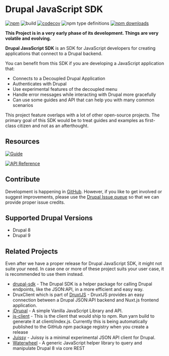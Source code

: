 # Drupal JavaScript SDK


[![npm](https://img.shields.io/npm/v/drupal-js-sdk?style=flat-square)](http://npmjs.com/package/drupal-js-sdk)
![build](https://img.shields.io/travis/d34dman/drupal-js-sdk/main?style=flat-square)
[![codecov](https://img.shields.io/codecov/c/github/d34dman/drupal-js-sdk?style=flat-square&token=KVXZUI3JLK)](https://codecov.io/gh/d34dman/drupal-js-sdk)
![npm type definitions](https://img.shields.io/npm/types/drupal-js-sdk?style=flat-square)
[![npm downloads](https://img.shields.io/npm/dt/drupal-js-sdk.svg?maxAge=2592000&style=flat-square)](http://npmjs.com/package/drupal-js-sdk)

**This Project is in a very early phase of its development. Things are very volatile and evolving.**


**Drupal JavaScript SDK** is an SDK for JavaScript developers for creating applications that connect to a Drupal backend.

You can benefit from this SDK if you are developing a JavaScript application that:

- Connects to a Decoupled Drupal Application
- Authenticates with Drupal 
- Use experimental features of the decoupled menu
- Handle error messages while interacting with Drupal more gracefully
- Can use some guides and API that can help you with many common scenarios

This project feature overlaps with a lot of other open-source projects. The primary goal of this SDK would be to treat guides and examples as first-class citizen and not as an afterthought.

## Resources

  [![Guide](https://img.shields.io/netlify/5aab3eb8-6c3e-48e7-b29e-f3e3013299c9?label=Guide&logo=netlify&style=for-the-badge)](https://drupal-js-sdk-docs.netlify.app/)
  
  [![API Reference](https://img.shields.io/github/workflow/status/d34dman/drupal-js-sdk/CI/main?label=API%20Reference&logo=github&style=for-the-badge)](https://d34dman.github.io/drupal-js-sdk/)
  
## Contribute

Development is happening in [GitHub](https://github.com/d34dman/drupal-js-sdk). However, if you like to get involved or suggest improvements, please use the [Drupal Issue queue](https://www.drupal.org/project/issues/drupal_js_sdk?categories=All) so that we can provide proper issue credits.

## Supported Drupal Versions

- Drupal 8
- Drupal 9

## Related Projects

Even after we have a proper release for Drupal JavaScript SDK, it might not suite your need. In case one or more of these project suits your user case, it is recommended to use them instead.

- [drupal-sdk](https://gitlab.com/VoidE/drupal-sdk) - The Drupal SDK is a helper package for calling Drupal endpoints, like the JSON:API, in a more efficient and easy way.
- DruxClient which is part of [DruxtJS](https://github.com/druxt/druxt.js) - DruxtJS provides an easy connection between a Drupal JSON:API backend and Nuxt.js frontend application.
- [jDrupal](https://github.com/signalpoint/jDrupal) - A simple Vanilla JavaScript Library and API.
- [js-client](https://github.com/jsdrupal/js-client) - This is the client that would ship to npm. Run yarn build to generate it at client/index.js. Currently this is being automatically published to the GitHub npm package registry when you create a release 
- [Juissy](https://github.com/gabesullice/juissy) - Juissy is a minimal experimental JSON API client for Drupal.
- [Waterwheel](https://github.com/kylebrowning/waterwheel-js) - A generic JavaScript helper library to query and manipulate Drupal 8 via core REST

